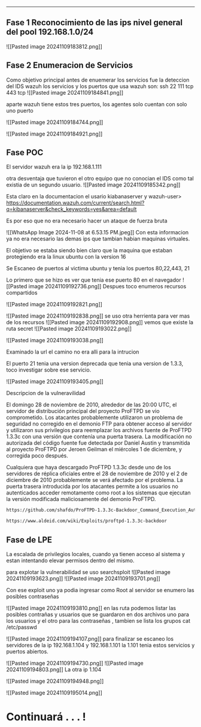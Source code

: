 ***

## Fase 1 Reconocimiento de las ips nivel general del pool 192.168.1.0/24

![[Pasted image 20241109183812.png]]


## Fase 2 Enumeracion de Servicios 

Como objetivo principal antes de enuemerar los servicios fue la deteccion del IDS wazuh
los servicios y los puertos que usa wazuh son:
ssh 22
111 tcp
443 tcp
![[Pasted image 20241109184841.png]]


aparte wazuh tiene estos tres puertos, los agentes solo cuentan con solo uno puerto 

![[Pasted image 20241109184744.png]]

![[Pasted image 20241109184921.png]]

## Fase POC 
El servidor wazuh era la ip 192.168.1.111

otra desventaja que tuvieron el otro equipo que no conocian el IDS  como tal existia de un segundo usuario.
![[Pasted image 20241109185342.png]]

Esta claro en la documentacion el usario kiabanaserver y wazuh-user> 
https://documentation.wazuh.com/current/search.html?q=kibanaserver&check_keywords=yes&area=default

Es por eso que no era necesario hacer un ataque de fuerza bruta

![[WhatsApp Image 2024-11-08 at 6.53.15 PM.jpeg]]
Con esta informacion ya no era necesario las demas ips que tambian habian maquinas virtuales.

El objetivo se estaba siendo bien claro que la maquina que estaban protegiendo era la linux ubuntu con la version 16

Se Escaneo de puertos al victima ubuntu y tenia los puertos 
80,22,443, 21 

Lo primero  que se hizo es ver que tenia ese puerto 80 en el navegador
![[Pasted image 20241109192736.png]]
Despues toco enumeros recursos compartidos 

![[Pasted image 20241109192821.png]]

![[Pasted image 20241109192838.png]]
se uso otra herrienta para ver mas de los recursos 
![[Pasted image 20241109192908.png]]
vemos que existe la ruta secret
![[Pasted image 20241109193022.png]]

![[Pasted image 20241109193038.png]]

Examinado la url el camino no era alli para la intrucion

El puerto 21 tenia una version deprecada que tenia una version de 1.3.3, toco investigar sobre ese servicio.


![[Pasted image 20241109193405.png]]

Descripcion de la vulneravilidad 

El domingo 28 de noviembre de 2010, alrededor de las 20:00 UTC, el servidor de distribución principal del proyecto ProFTPD se vio comprometido. Los atacantes probablemente utilizaron un problema de seguridad no corregido en el demonio FTP para obtener acceso al servidor y utilizaron sus privilegios para reemplazar los archivos fuente de ProFTPD 1.3.3c con una versión que contenía una puerta trasera. La modificación no autorizada del código fuente fue detectada por Daniel Austin y transmitida al proyecto ProFTPD por Jeroen Geilman el miércoles 1 de diciembre, y corregida poco después.

Cualquiera que haya descargado ProFTPD 1.3.3c desde uno de los servidores de réplica oficiales entre el 28 de noviembre de 2010 y el 2 de diciembre de 2010 probablemente se verá afectado por el problema. La puerta trasera introducida por los atacantes permite a los usuarios no autenticados acceder remotamente como root a los sistemas que ejecutan la versión modificada maliciosamente del demonio ProFTPD.

```bash
https://github.com/shafdo/ProFTPD-1.3.3c-Backdoor_Command_Execution_Automated_Script.git
```

```bash
https://www.aldeid.com/wiki/Exploits/proftpd-1.3.3c-backdoor
```

## Fase de LPE

La escalada de privilegios locales, cuando ya tienen acceso al sistema y estan intentando elevar permisos dentro del mismo.

para explotar la vulnerabilidad se uso  searchsploit
![[Pasted image 20241109193623.png]]
![[Pasted image 20241109193701.png]]

Con ese exploit uno ya podia ingresar como Root al servidor 
se enumero las posibles contraseñas

![[Pasted image 20241109193810.png]]
en las ruta podemos listar las posibles contrañas y usuarios que se guardaron en dos archivos uno para los usuarios y el otro para las contraseñas , tambien se lista los grupos
cat /etc/passwd

![[Pasted image 20241109194107.png]]
para finalizar se escaneo los servidores de la ip  192.168.1.104 y 192.168.1.101
la 1.101 tenia estos servicios y puertos abiertos.

![[Pasted image 20241109194730.png]]
![[Pasted image 20241109194803.png]]
La otra ip 1.104

![[Pasted image 20241109194948.png]]

![[Pasted image 20241109195014.png]]


# Continuará . . . !
